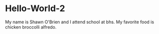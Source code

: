 # Hello-World-2

My name is Shawn O'Brien and I attend school at bhs.
My favorite food is chicken broccolli alfredo.


